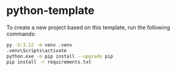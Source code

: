 # python-template

To create a new project based on this template, run the following commands:

```bash
py -V:3.12 -m venv .venv
.venv\Scripts\activate
python.exe -m pip install --upgrade pip
pip install -r requirements.txt
```
